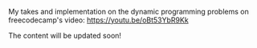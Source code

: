My takes and implementation on the dynamic programming problems on freecodecamp's video:
https://youtu.be/oBt53YbR9Kk

The content will be updated soon!

